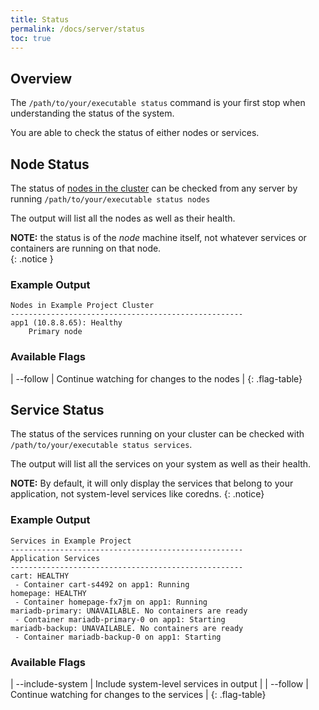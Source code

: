 ```yaml
---
title: Status
permalink: /docs/server/status
toc: true 
---
```


## Overview

The `/path/to/your/executable status` command is your first stop when understanding the status of the system.

You are able to check the status of either nodes or services. 

## Node Status

The status of [nodes in the cluster](/docs/server/clustering) can be checked from any server by running `/path/to/your/executable status nodes`  

The output will list all the nodes as well as their health. 

**NOTE:** the status is of the *node* machine itself, not whatever services or containers are running on that node.   
{: .notice }

### Example Output

```
Nodes in Example Project Cluster
----------------------------------------------------
app1 (10.8.8.65): Healthy
    Primary node
```   

### Available Flags

| \--follow | Continue watching for changes to the nodes |
{: .flag-table}


## Service Status

The status of the services running on your cluster can be checked with `/path/to/your/executable status services`.

The output will list all the services on your system as well as their health. 

**NOTE:** By default, it will only display the services that belong to your application, not system-level services like coredns. 
{: .notice}

### Example Output

```
Services in Example Project
----------------------------------------------------
Application Services
----------------------------------------------------
cart: HEALTHY
 - Container cart-s4492 on app1: Running
homepage: HEALTHY
 - Container homepage-fx7jm on app1: Running
mariadb-primary: UNAVAILABLE. No containers are ready
 - Container mariadb-primary-0 on app1: Starting
mariadb-backup: UNAVAILABLE. No containers are ready
 - Container mariadb-backup-0 on app1: Starting
``` 

### Available Flags

| \--include-system | Include system-level services in output |
| \--follow | Continue watching for changes to the services | 
{: .flag-table}
